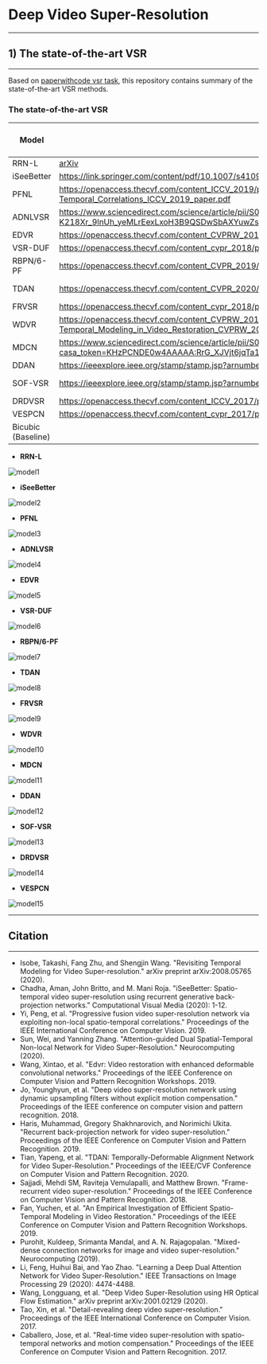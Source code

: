 # Deep Video Super-Resolution

---

## 1) The state-of-the-art VSR

---

Based on [paperwithcode vsr task](https://paperswithcode.com/task/video-super-resolution), this repository contains summary of the state-of-the-art VSR methods.

### The state-of-the-art VSR
| Model             | Published                                                                                                                                                                             | Code                                             | Year | Vid4 Y - 4x (PSNR) |
| ------------------ | ------------------------------------------------------------------------------------------------------------------------------------------------------------------------------------- | ------------------------------------------------ | ---- | ------------------ |
| RRN-L              | [arXiv][RRN-Lpaperlink]                                                                                                                                                  | -                                                | 2020 | 27.69              |
| iSeeBetter         | https://link.springer.com/content/pdf/10.1007/s41095-020-0175-7.pdf                                                                                                                   | https://github.com/amanchadha/iSeeBetter         | 2020 | 27.43              |
| PFNL               | https://openaccess.thecvf.com/content_ICCV_2019/papers/Yi_Progressive_Fusion_Video_Super-Resolution_Network_via_Exploiting_Non-Local_Spatio-Temporal_Correlations_ICCV_2019_paper.pdf | https://github.com/psychopa4/PFNL                | 2019 | 27.40              |
| ADNLVSR            | https://www.sciencedirect.com/science/article/pii/S0925231220304550?casa_token=X22LpXpzhPQAAAAA:Zznqj2wrN_7UKydKmmFXYxSCx-K218Xr_9lnUh_yeMLrEexLxoH3B9QSDwSbAXYuwZs_qXpIA1Ym          | -                                                | 2020 | 27.39              |
| EDVR               | https://openaccess.thecvf.com/content_CVPRW_2019/papers/NTIRE/Wang_EDVR_Video_Restoration_With_Enhanced_Deformable_Convolutional_Networks_CVPRW_2019_paper.pdf                        | https://github.com/xinntao/EDVR                  | 2019 | 27.35              |
| VSR-DUF            | https://openaccess.thecvf.com/content_cvpr_2018/papers/Jo_Deep_Video_Super-Resolution_CVPR_2018_paper.pdf                                                                             | https://github.com/yhjo09/VSR-DUF                | 2018 | 27.31              |
| RBPN/6-PF          | https://openaccess.thecvf.com/content_CVPR_2019/papers/Haris_Recurrent_Back-Projection_Network_for_Video_Super-Resolution_CVPR_2019_paper.pdf                                         | https://github.com/alterzero/RBPN-PyTorch        | 2019 | 27.12              |
| TDAN               | https://openaccess.thecvf.com/content_CVPR_2020/papers/Tian_TDAN_Temporally-Deformable_Alignment_Network_for_Video_Super-Resolution_CVPR_2020_paper.pdf                               | https://github.com/YapengTian/TDAN-VSR-CVPR-2020 | 2020 | 26.86              |
| FRVSR              | https://openaccess.thecvf.com/content_cvpr_2018/papers/Sajjadi_Frame-Recurrent_Video_Super-Resolution_CVPR_2018_paper.pdf                                                             | -                                                | 2018 | 26.69              |
| WDVR               | https://openaccess.thecvf.com/content_CVPRW_2019/papers/NTIRE/Fan_An_Empirical_Investigation_of_Efficient_Spatio-Temporal_Modeling_in_Video_Restoration_CVPRW_2019_paper.pdf          | https://github.com/ychfan/wdvr_ntire2019         | 2019 | 26.62              |
| MDCN               | https://www.sciencedirect.com/science/article/pii/S0925231219314614?casa_token=KHzPCNDE0w4AAAAA:RrG_XJVjt6jqTa1LRHNws_RNqKlc31iai9iwX7iHcBfWnYoOEhidRqZzhtx8HBrkQuunu6FqGlRm          | -                                                | 2019 | 26.49              |
| DDAN               | https://ieeexplore.ieee.org/stamp/stamp.jsp?arnumber=8995790                                                                                                                          | -                                                | 2020 | 26.48              |
| SOF-VSR            | https://ieeexplore.ieee.org/stamp/stamp.jsp?arnumber=8967249                                                                                                                          | https://github.com/LongguangWang/SOF-VSR         | 2020 | 26.01              |
| DRDVSR             | https://openaccess.thecvf.com/content_ICCV_2017/papers/Tao_Detail-Revealing_Deep_Video_ICCV_2017_paper.pdf                                                                            | https://github.com/jiangsutx/SPMC_VideoSR        | 2017 | 25.88              |
| VESPCN             | https://openaccess.thecvf.com/content_cvpr_2017/papers/Caballero_Real-Time_Video_Super-Resolution_CVPR_2017_paper.pdf                                                                 | -                                                | 2017 | 25.35              |
| Bicubic (Baseline) |                                                                                                                                                                                       |                                                  |      | 23.82              |

[RRN-Lpaperlink]: https://arxiv.org/pdf/2008.05765.pdf


- **RRN-L**

![model1](./Doc/Image/model1.png)

- **iSeeBetter**

![model2](./Doc/Image/model2.png)

- **PFNL**

![model3](./Doc/Image/model3.png)

- **ADNLVSR**

![model4](./Doc/Image/model4.png)

- **EDVR**

![model5](./Doc/Image/model5.png)

- **VSR-DUF**

![model6](./Doc/Image/model6.png)

- **RBPN/6-PF**

![model7](./Doc/Image/model7.png)

- **TDAN**

![model8](./Doc/Image/model8.png)

- **FRVSR**

![model9](./Doc/Image/model9.png)

- **WDVR**

![model10](./Doc/Image/model10.png)

- **MDCN**

![model11](./Doc/Image/model11.png)

- **DDAN**

![model12](./Doc/Image/model12.png)

- **SOF-VSR**

![model13](./Doc/Image/model13.png)

- **DRDVSR**

![model14](./Doc/Image/model14.png)

- **VESPCN**

![model15](./Doc/Image/model15.png)

---

## Citation

---

- Isobe, Takashi, Fang Zhu, and Shengjin Wang. "Revisiting Temporal Modeling for Video Super-resolution." arXiv preprint arXiv:2008.05765 (2020).
- Chadha, Aman, John Britto, and M. Mani Roja. "iSeeBetter: Spatio-temporal video super-resolution using recurrent generative back-projection networks." Computational Visual Media (2020): 1-12.
- Yi, Peng, et al. "Progressive fusion video super-resolution network via exploiting non-local spatio-temporal correlations." Proceedings of the IEEE International Conference on Computer Vision. 2019.
- Sun, Wei, and Yanning Zhang. "Attention-guided Dual Spatial-Temporal Non-local Network for Video Super-Resolution." Neurocomputing (2020).
- Wang, Xintao, et al. "Edvr: Video restoration with enhanced deformable convolutional networks." Proceedings of the IEEE Conference on Computer Vision and Pattern Recognition Workshops. 2019.
- Jo, Younghyun, et al. "Deep video super-resolution network using dynamic upsampling filters without explicit motion compensation." Proceedings of the IEEE conference on computer vision and pattern recognition. 2018.
- Haris, Muhammad, Gregory Shakhnarovich, and Norimichi Ukita. "Recurrent back-projection network for video super-resolution." Proceedings of the IEEE Conference on Computer Vision and Pattern Recognition. 2019.
- Tian, Yapeng, et al. "TDAN: Temporally-Deformable Alignment Network for Video Super-Resolution." Proceedings of the IEEE/CVF Conference on Computer Vision and Pattern Recognition. 2020.
- Sajjadi, Mehdi SM, Raviteja Vemulapalli, and Matthew Brown. "Frame-recurrent video super-resolution." Proceedings of the IEEE Conference on Computer Vision and Pattern Recognition. 2018.
- Fan, Yuchen, et al. "An Empirical Investigation of Efficient Spatio-Temporal Modeling in Video Restoration." Proceedings of the IEEE Conference on Computer Vision and Pattern Recognition Workshops. 2019.
- Purohit, Kuldeep, Srimanta Mandal, and A. N. Rajagopalan. "Mixed-dense connection networks for image and video super-resolution." Neurocomputing (2019).
- Li, Feng, Huihui Bai, and Yao Zhao. "Learning a Deep Dual Attention Network for Video Super-Resolution." IEEE Transactions on Image Processing 29 (2020): 4474-4488.
- Wang, Longguang, et al. "Deep Video Super-Resolution using HR Optical Flow Estimation." arXiv preprint arXiv:2001.02129 (2020).
- Tao, Xin, et al. "Detail-revealing deep video super-resolution." Proceedings of the IEEE International Conference on Computer Vision. 2017.
- Caballero, Jose, et al. "Real-time video super-resolution with spatio-temporal networks and motion compensation." Proceedings of the IEEE Conference on Computer Vision and Pattern Recognition. 2017.
